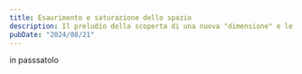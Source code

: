 ```yaml
---
title: Esaurimento e saturazione dello spazio
description: Il preludio della scoperta di una nuova "dimensione" e le implicazioni con il problema ebraico 
pubDate: "2024/08/21"
---
```


in passsatolo
<!--stackedit_data:
eyJwcm9wZXJ0aWVzIjoidGl0bGU6IEVzYXVyaW1lbnRvb1xuIi
wiaGlzdG9yeSI6Wy0xOTAyOTQ1MjkwXX0=
-->